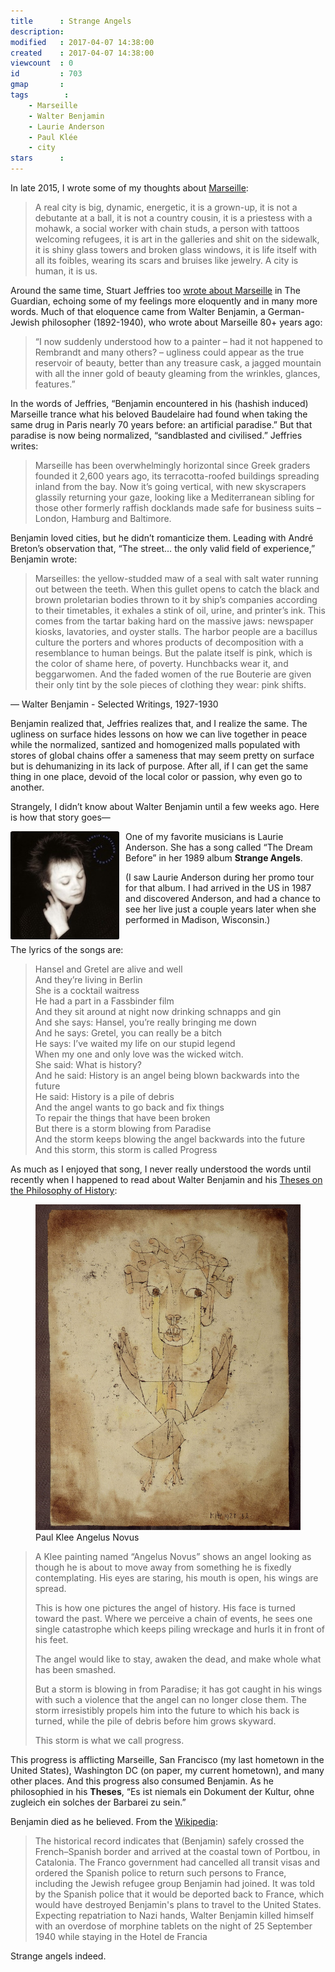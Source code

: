 ```yaml
---
title      : Strange Angels
description: 
modified   : 2017-04-07 14:38:00
created    : 2017-04-07 14:38:00
viewcount  : 0
id         : 703
gmap       : 
tags        :
    - Marseille
    - Walter Benjamin
    - Laurie Anderson
    - Paul Klée
    - city
stars      : 
---
```


In late 2015, I wrote some of my thoughts about [Marseille](City):

> A real city is big, dynamic, energetic, it is a grown-up, it is not a debutante at a ball, it is not a country cousin, it is a priestess with a mohawk, a social worker with chain studs, a person with tattoos welcoming refugees, it is art in the galleries and shit on the sidewalk, it is shiny glass towers and broken glass windows, it is life itself with all its foibles, wearing its scars and bruises like jewelry. A city is human, it is us.

Around the same time, Stuart Jeffries too [wrote about Marseille](https://www.theguardian.com/cities/2015/sep/21/walter-benjamin-marseille-moscow-cities) in The Guardian, echoing some of my feelings more eloquently and in many more words. Much of that eloquence came from Walter Benjamin, a German-Jewish philosopher (1892-1940), who wrote about Marseille 80+ years ago:

> “I now suddenly understood how to a painter – had it not happened to Rembrandt and many others? – ugliness could appear as the true reservoir of beauty, better than any treasure cask, a jagged mountain with all the inner gold of beauty gleaming from the wrinkles, glances, features.” 

In the words of Jeffries, “Benjamin encountered in his (hashish induced) Marseille trance what his beloved Baudelaire had found when taking the same drug in Paris nearly 70 years before: an artificial paradise.” But that paradise is now being normalized, “sandblasted and civilised.” Jeffries writes:

> Marseille has been overwhelmingly horizontal since Greek graders founded it 2,600 years ago, its terracotta-roofed buildings spreading inland from the bay. Now it’s going vertical, with new skyscrapers glassily returning your gaze, looking like a Mediterranean sibling for those other formerly raffish docklands made safe for business suits – London, Hamburg and Baltimore.

Benjamin loved cities, but he didn’t romanticize them. Leading with André Breton’s observation that, “The street… the only valid field of experience,” Benjamin wrote:

> Marseilles: the yellow-studded maw of a seal with salt water running out between the teeth. When this gullet opens to catch the black and brown proletarian bodies thrown to it by ship’s companies according to their timetables, it exhales a stink of oil, urine, and printer’s ink. This comes from the tartar baking hard on the massive jaws: newspaper kiosks, lavatories, and oyster stalls. The harbor people are a bacillus culture the porters and whores products of decomposition with a resemblance to human beings. But the palate itself is pink, which is the color of shame here, of poverty. Hunchbacks wear it, and beggarwomen. And the faded women of the rue Bouterie are given their only tint by the sole pieces of clothing they wear: pink shifts.

— Walter Benjamin - Selected Writings, 1927-1930

Benjamin realized that, Jeffries realizes that, and I realize the same. The ugliness on surface hides lessons on how we can live together in peace while the normalized, santized and homogenized malls populated with stores of global chains offer a sameness that may seem pretty on surface but is dehumanizing in its lack of purpose. After all, if I can get the same thing in one place, devoid of the local color or passion, why even go to another.

Strangely, I didn’t know about Walter Benjamin until a few weeks ago. Here is how that story goes—

<img src="img/strange-angels.jpg" width="174" height="173" align="left" style="margin-right: 10px;"> One of my favorite musicians is Laurie Anderson. She has a song called “The Dream Before” in her 1989 album **Strange Angels**.

<aside>(I saw Laurie Anderson during her promo tour for that album. I had arrived in the US in 1987 and discovered Anderson, and had a chance to see her live just a couple years later when she performed in Madison, Wisconsin.)</aside>

<br>

<p>The lyrics of the songs are:</p>

<blockquote>
<p>
Hansel and Gretel are alive and well<br>
And they’re living in Berlin<br>
She is a cocktail waitress<br>
He had a part in a Fassbinder film<br>
And they sit around at night now drinking schnapps and gin<br>
And she says: Hansel, you’re really bringing me down<br>
And he says: Gretel, you can really be a bitch<br>
He says: I’ve waited my life on our stupid legend<br>
When my one and only love was the wicked witch.<br>
She said: What is history?<br>
And he said: History is an angel being blown backwards into the future<br>
He said: History is a pile of debris<br>
And the angel wants to go back and fix things<br>
To repair the things that have been broken<br>
But there is a storm blowing from Paradise<br>
And the storm keeps blowing the angel backwards into the future<br>
And this storm, this storm is called Progress
</p>
</blockquote>

As much as I enjoyed that song, I never really understood the words until recently when I happened to read about Walter Benjamin and his [Theses on the Philosophy of History](https://en.wikipedia.org/wiki/Theses_on_the_Philosophy_of_History):

<figure>
    <img src="img/paul-klee-angelus-novus.jpg">
    <figcaption>Paul Klee Angelus Novus</figcaption>
</figure>

<blockquote>
<p>A Klee painting named “Angelus Novus” shows an angel looking as though he is about to move away from something he is fixedly contemplating. His eyes are staring, his mouth is open, his wings are spread.</p>

<p>This is how one pictures the angel of history. His face is turned toward the past. Where we perceive a chain of events, he sees one single catastrophe which keeps piling wreckage and hurls it in front of his feet.</p>

<p>The angel would like to stay, awaken the dead, and make whole what has been smashed.</p>

<p>But a storm is blowing in from Paradise; it has got caught in his wings with such a violence that the angel can no longer close them. The storm irresistibly propels him into the future to which his back is turned, while the pile of debris before him grows skyward.</p>

<p>This storm is what we call progress.</p>
</blockquote>

This progress is afflicting Marseille, San Francisco (my last hometown in the United States), Washington DC (on paper, my current hometown), and many other places. And this progress also consumed Benjamin. As he philosophied in his **Theses**, “<span class='punkish-pair' data-key='' data-val='There is no document of civilisation which is not at the same time a document of barbarism.'>Es ist niemals ein Dokument der Kultur, ohne zugleich ein solches der Barbarei zu sein.</span>”

Benjamin died as he believed. From the [Wikipedia](https://en.wikipedia.org/wiki/Walter_Benjamin#Exile_and_death): 

> The historical record indicates that (Benjamin) safely crossed the French–Spanish border and arrived at the coastal town of Portbou, in Catalonia. The Franco government had cancelled all transit visas and ordered the Spanish police to return such persons to France, including the Jewish refugee group Benjamin had joined. It was told by the Spanish police that it would be deported back to France, which would have destroyed Benjamin's plans to travel to the United States. Expecting repatriation to Nazi hands, Walter Benjamin killed himself with an overdose of morphine tablets on the night of 25 September 1940 while staying in the Hotel de Francia

Strange angels indeed.
